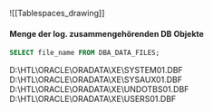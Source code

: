 
![[Tablespaces_drawing]]

#### Menge der log. zusammengehörenden DB Objekte


```sql 
SELECT file_name FROM DBA_DATA_FILES;
```
D:\HTL\ORACLE\ORADATA\XE\SYSTEM01.DBF
D:\HTL\ORACLE\ORADATA\XE\SYSAUX01.DBF
D:\HTL\ORACLE\ORADATA\XE\UNDOTBS01.DBF
D:\HTL\ORACLE\ORADATA\XE\USERS01.DBF
